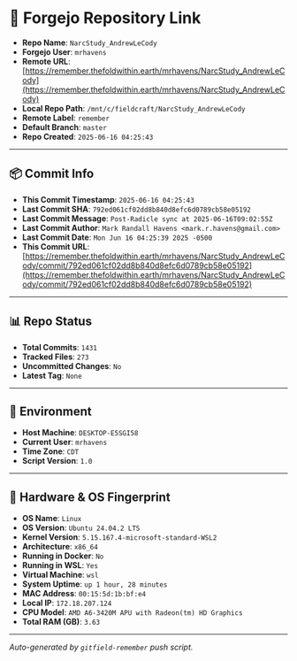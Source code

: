 # 🔗 Forgejo Repository Link

- **Repo Name**: `NarcStudy_AndrewLeCody`
- **Forgejo User**: `mrhavens`
- **Remote URL**: [https://remember.thefoldwithin.earth/mrhavens/NarcStudy_AndrewLeCody](https://remember.thefoldwithin.earth/mrhavens/NarcStudy_AndrewLeCody)
- **Local Repo Path**: `/mnt/c/fieldcraft/NarcStudy_AndrewLeCody`
- **Remote Label**: `remember`
- **Default Branch**: `master`
- **Repo Created**: `2025-06-16 04:25:43`

---

## 📦 Commit Info

- **This Commit Timestamp**: `2025-06-16 04:25:43`
- **Last Commit SHA**: `792ed061cf02dd8b840d8efc6d0789cb58e05192`
- **Last Commit Message**: `Post-Radicle sync at 2025-06-16T09:02:55Z`
- **Last Commit Author**: `Mark Randall Havens <mark.r.havens@gmail.com>`
- **Last Commit Date**: `Mon Jun 16 04:25:39 2025 -0500`
- **This Commit URL**: [https://remember.thefoldwithin.earth/mrhavens/NarcStudy_AndrewLeCody/commit/792ed061cf02dd8b840d8efc6d0789cb58e05192](https://remember.thefoldwithin.earth/mrhavens/NarcStudy_AndrewLeCody/commit/792ed061cf02dd8b840d8efc6d0789cb58e05192)

---

## 📊 Repo Status

- **Total Commits**: `1431`
- **Tracked Files**: `273`
- **Uncommitted Changes**: `No`
- **Latest Tag**: `None`

---

## 🧭 Environment

- **Host Machine**: `DESKTOP-E5SGI58`
- **Current User**: `mrhavens`
- **Time Zone**: `CDT`
- **Script Version**: `1.0`

---

## 🧬 Hardware & OS Fingerprint

- **OS Name**: `Linux`
- **OS Version**: `Ubuntu 24.04.2 LTS`
- **Kernel Version**: `5.15.167.4-microsoft-standard-WSL2`
- **Architecture**: `x86_64`
- **Running in Docker**: `No`
- **Running in WSL**: `Yes`
- **Virtual Machine**: `wsl`
- **System Uptime**: `up 1 hour, 28 minutes`
- **MAC Address**: `00:15:5d:1b:bf:e4`
- **Local IP**: `172.18.207.124`
- **CPU Model**: `AMD A6-3420M APU with Radeon(tm) HD Graphics`
- **Total RAM (GB)**: `3.63`

---

_Auto-generated by `gitfield-remember` push script._

